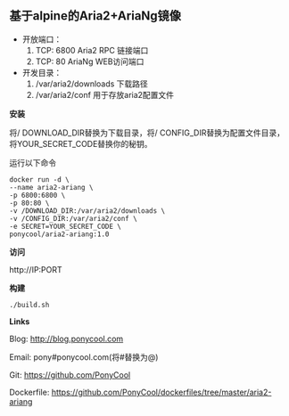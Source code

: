 ##  基于alpine的Aria2+AriaNg镜像

- 开放端口：
  1. TCP: 6800 Aria2 RPC 链接端口
  2. TCP: 80 AriaNg WEB访问端口
- 开发目录：
  1. /var/aria2/downloads 下载路径
  2. /var/aria2/conf 用于存放aria2配置文件



**安装**

将/ DOWNLOAD_DIR替换为下载目录，将/ CONFIG_DIR替换为配置文件目录，将YOUR_SECRET_CODE替换你的秘钥。 

运行以下命令

```
docker run -d \
--name aria2-ariang \
-p 6800:6800 \
-p 80:80 \
-v /DOWNLOAD_DIR:/var/aria2/downloads \
-v /CONFIG_DIR:/var/aria2/conf \
-e SECRET=YOUR_SECRET_CODE \
ponycool/aria2-ariang:1.0
```

**访问**

http://IP:PORT

**构建**

```
./build.sh
```

**Links**

Blog: http://blog.ponycool.com

Email: pony#ponycool.com(将#替换为@)

Git: https://github.com/PonyCool

Dockerfile: https://github.com/PonyCool/dockerfiles/tree/master/aria2-ariang